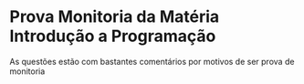 # Prova Monitoria da Matéria Introdução a Programação

<p>As questões estão com bastantes comentários por motivos de ser prova de monitoria</p>
